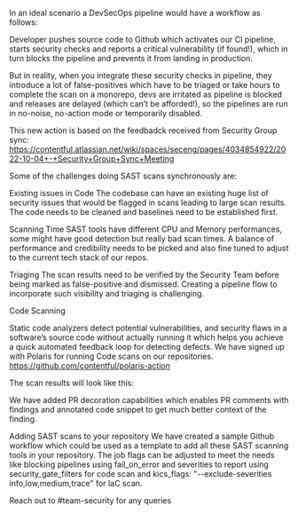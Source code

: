 In an ideal scenario a DevSecOps pipeline would have a workflow as follows:

Developer pushes source code to Github which activates our CI pipeline, starts security checks and reports a critical vulnerability (if found!), which in turn blocks the pipeline and prevents it from landing in production.

But in reality, when you integrate these security checks in pipeline, they introduce a lot of false-positives which have to be triaged or take hours to complete the scan on a monorepo, devs are irritated as pipeline is blocked and releases are delayed (which can’t be afforded!), so the pipelines are run in no-noise, no-action mode or temporarily disabled.

This new action is based on the feedbadck received from Security Group sync:
https://contentful.atlassian.net/wiki/spaces/seceng/pages/4034854922/2022-10-04+-+Security+Group+Sync+Meeting

Some of the challenges doing SAST scans synchronously are:

Existing issues in Code
The codebase can have an existing huge list of security issues that would be flagged in scans leading to large scan results. The code needs to be cleaned and baselines need to be established first.

Scanning Time
SAST tools have different CPU and Memory performances, some might have good detection but really bad scan times. A balance of performance and credibility needs to be picked and also fine tuned to adjust to the current tech stack of our repos.

Triaging
The scan results need to be verified by the Security Team before being marked as false-positive and dismissed. Creating a pipeline flow to incorporate such visibility and triaging is challenging.

Code Scanning

Static code analyzers detect potential vulnerabilities, and security flaws in a software’s source code without actually running it which helps you achieve a quick automated feedback loop for detecting defects. We have signed up with Polaris for running Code scans on our repositories.
https://github.com/contentful/polaris-action

The scan results will look like this:



We have added PR decoration capabilities which enables PR comments with findings and annotated code snippet to get much better context of the finding.

Adding SAST scans to your repository
We have created a sample Github workflow which could be used as a template to add all these SAST scanning tools in your repository. The job flags can be adjusted to meet the needs like blocking pipelines using fail_on_error and severities to report using security_gate_filters for code scan and kics_flags: "--exclude-severities info,low,medium,trace" for IaC scan.



Reach out to #team-security for any queries